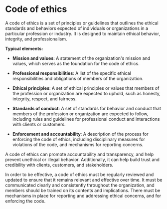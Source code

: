 # Code of ethics

A code of ethics is a set of principles or guidelines that outlines the ethical standards and behaviors expected of individuals or organizations in a particular profession or industry. It is designed to maintain ethical behavior, integrity, and professionalism.

**Typical elements:**

* **Mission and values**: A statement of the organization's mission and values, which serves as the foundation for the code of ethics.

* **Professional responsibilities**: A list of the specific ethical responsibilities and obligations of members of the organization.

* **Ethical principles**: A set of ethical principles or values that members of the profession or organization are expected to uphold, such as honesty, integrity, respect, and fairness.

* **Standards of conduct**: A set of standards for behavior and conduct that members of the profession or organization are expected to follow, including rules and guidelines for professional conduct and interactions with clients or customers.

* **Enforcement and accountability**: A description of the process for enforcing the code of ethics, including disciplinary measures for violations of the code, and mechanisms for reporting concerns.

A code of ethics can promote accountability and transparency, and help prevent unethical or illegal behavior. Additionally, it can help build trust and credibility with clients, customers, and stakeholders.

In order to be effective, a code of ethics must be regularly reviewed and updated to ensure that it remains relevant and effective over time. It must be communicated clearly and consistently throughout the organization, and members should be trained on its contents and implications. There must be mechanisms in place for reporting and addressing ethical concerns, and for enforcing the code.
